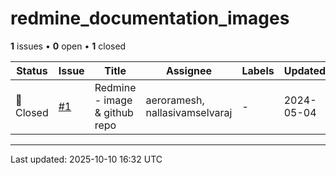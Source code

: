 # redmine_documentation_images

**1** issues • **0** open • **1** closed

<table class="github-issue-table">
<thead>
<tr>
<th>Status</th>
<th>Issue</th>
<th>Title</th>
<th>Assignee</th>
<th>Labels</th>
<th>Updated</th>
</tr>
</thead>
<tbody>
<tr><td>🔴 Closed</td><td><a href='./issue-1-Redmine---image--github-repo.md'>#1</a></td><td>Redmine - image & github repo</td><td>aeroramesh, nallasivamselvaraj</td><td>-</td><td>2024-05-04</td></tr>
</tbody>
</table>

---

Last updated: 2025-10-10 16:32 UTC